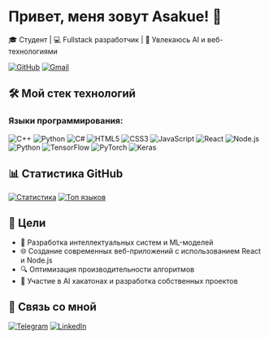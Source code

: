 # Привет, меня зовут Asakue! 👋

🎓 Студент | 💻 Fullstack разработчик | 🚀 Увлекаюсь AI и веб-технологиями

[![GitHub](https://img.shields.io/badge/GitHub-100000?style=for-the-badge&logo=github&logoColor=white)](https://github.com/asakue)
[![Gmail](https://img.shields.io/badge/Gmail-D14836?style=for-the-badge&logo=gmail&logoColor=white)](gurzhij.de@gs.donstu.ru)

## 🛠️ Мой стек технологий

### Языки программирования:
![C++](https://img.shields.io/badge/C++-00599C?style=for-the-badge&logo=c%2B%2B&logoColor=white)
![Python](https://img.shields.io/badge/Python-3776AB?style=for-the-badge&logo=python&logoColor=white)
![C#](https://img.shields.io/badge/C%23-239120?style=for-the-badge&logo=c-sharp&logoColor=white)
![HTML5](https://img.shields.io/badge/HTML5-E34F26?style=for-the-badge&logo=html5&logoColor=white)
![CSS3](https://img.shields.io/badge/CSS3-1572B6?style=for-the-badge&logo=css3&logoColor=white)
![JavaScript](https://img.shields.io/badge/JavaScript-323330?style=for-the-badge&logo=javascript&logoColor=F7DF1E)
![React](https://img.shields.io/badge/React-61DAFB?style=for-the-badge&logo=react&logoColor=black)
![Node.js](https://img.shields.io/badge/Node.js-339933?style=for-the-badge&logo=node.js&logoColor=white)
![Python](https://img.shields.io/badge/Python-3776AB?style=for-the-badge&logo=python&logoColor=white)
![TensorFlow](https://img.shields.io/badge/TensorFlow-FF6F00?style=for-the-badge&logo=tensorflow&logoColor=white)
![PyTorch](https://img.shields.io/badge/PyTorch-EE4C2C?style=for-the-badge&logo=pytorch&logoColor=white)
![Keras](https://img.shields.io/badge/Keras-D00000?style=for-the-badge&logo=keras&logoColor=white)

## 📊 Статистика GitHub

[![Статистика](https://github-readme-stats.vercel.app/api?username=asakue&show_icons=true&theme=radical)](https://github.com/asakue)
[![Топ языков](https://github-readme-stats.vercel.app/api/top-langs/?username=asakue&layout=compact&theme=radical)](https://github.com/asakue)

## 🎯 Цели
- 🧠 Разработка интеллектуальных систем и ML-моделей
- 🌐 Создание современных веб-приложений с использованием React и Node.js
- 🔍 Оптимизация производительности алгоритмов
- 🚀 Участие в AI хакатонах и разработка собственных проектов

## 🤝 Связь со мной
[![Telegram](https://img.shields.io/badge/Telegram-2CA5E0?style=for-the-badge&logo=telegram&logoColor=white)](https://t.me/asakueqq)
[![LinkedIn](https://img.shields.io/badge/LinkedIn-0077B5?style=for-the-badge&logo=linkedin&logoColor=white)](https://vk.com/asakueqq)
